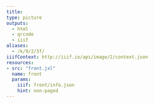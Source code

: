 ```yaml
---
title:
type: picture
outputs:
  - html
  - qrcode
  - iiif
aliases:
  - /k/9/2/3f/
iiifContext: http://iiif.io/api/image/2/context.json
resources:
- src: "front.jxl"
  name: front
  params:
    iiif: front/info.json
    hint: non-paged
---
```

